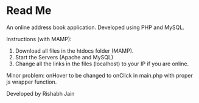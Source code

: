 Read Me
===========

An online address book application.
Developed using PHP and MySQL.

Instructions (with MAMP):
  1. Download all files in the htdocs folder (MAMP).
  2. Start the Servers (Apache and MySQL)
  3. Change all the links in the files (localhost) to your IP if you are online.

Minor problem:
onHover to be changed to onClick in main.php with proper js wrapper function.

Developed by Rishabh Jain
